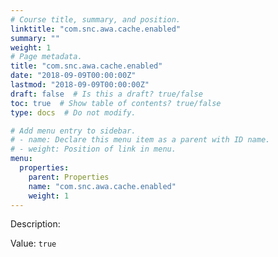 ```yaml
---
# Course title, summary, and position.
linktitle: "com.snc.awa.cache.enabled"
summary: ""
weight: 1
# Page metadata.
title: "com.snc.awa.cache.enabled"
date: "2018-09-09T00:00:00Z"
lastmod: "2018-09-09T00:00:00Z"
draft: false  # Is this a draft? true/false
toc: true  # Show table of contents? true/false
type: docs  # Do not modify.

# Add menu entry to sidebar.
# - name: Declare this menu item as a parent with ID name.
# - weight: Position of link in menu.
menu:
  properties:
    parent: Properties
    name: "com.snc.awa.cache.enabled"
    weight: 1
---
```


Description: 


Value: `true`